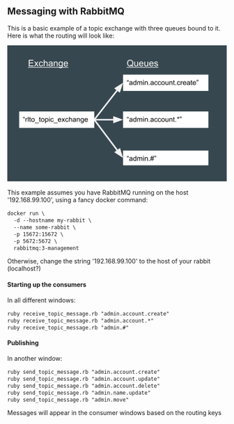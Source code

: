 ## Messaging with RabbitMQ

This is a basic example of a topic exchange with three queues bound to it. Here
is what the routing will look like:

![Exchange routing](exchange_routing.png)

This example assumes you have RabbitMQ running on the host '192.168.99.100',
using a fancy docker command:

```shell
docker run \
  -d --hostname my-rabbit \
  --name some-rabbit \
  -p 15672:15672 \
  -p 5672:5672 \
  rabbitmq:3-management
```

Otherwise, change the string '192.168.99.100' to the host of your rabbit
(localhost?)

#### Starting up the consumers
In all different windows:
```shell
ruby receive_topic_message.rb "admin.account.create"
ruby receive_topic_message.rb "admin.account.*"
ruby receive_topic_message.rb "admin.#"
```

#### Publishing
In another window:
```shell
ruby send_topic_message.rb "admin.account.create"
ruby send_topic_message.rb "admin.account.update"
ruby send_topic_message.rb "admin.account.delete"
ruby send_topic_message.rb "admin.name.update"
ruby send_topic_message.rb "admin.move"
```

Messages will appear in the consumer windows based on the routing keys
